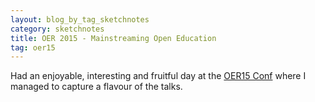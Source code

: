 ```yaml
---
layout: blog_by_tag_sketchnotes
category: sketchnotes
title: OER 2015 - Mainstreaming Open Education
tag: oer15
---
```


Had an enjoyable, interesting and fruitful day at the [OER15 Conf](https://oer15.oerconf.org/) where I managed to capture a flavour of the talks.
